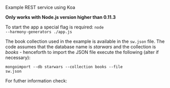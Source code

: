 Example REST service using Koa

<strong>Only works with Node.js version higher than 0.11.3</strong>

To start the app a special flag is required: <code>node --harmony-generators ./app.js</code>

The book collection used in the example is available in the <code>sw.json</code> file. The code assumes that the database name is <em>starwars</em> and the collection is <em>books</em> - henceforth to import the JSON file execute the following (alter if necessary):

<code>mongoimport --db starwars --collection books --file sw.json</code>

For futher information check: 